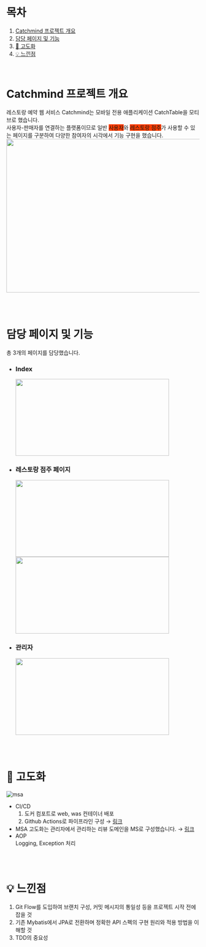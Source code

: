 # 목차
1. [Catchmind 프로젝트 개요](#Catchmind-프로젝트-개요)
2. [담당 페이지 및 기능](#담당-페이지-및-기능)
3. [🚀 고도화](#-고도화)
4. [💡 느낀점](#-느낀점)  
<br/><br/>

# Catchmind 프로젝트 개요
레스토랑 예약 웹 서비스 Catchmind는 모바일 전용 애플리케이션 CatchTable을 모티브로 했습니다. <br/>
사용자-판매자를 연결하는 플랫폼이므로 일반 <span style='background-color: #FF3D00'>사용자</span>와 <span style='background-color: #FF3D00'>레스토랑 점주</span>가 사용할 수 있는 페이지를 구분하여 다양한 참여자의 시각에서 기능 구현을 했습니다. <br/>
<img src="https://github.com/jonghechoi/catchmind_springboot/assets/57426066/be1029a2-587d-446f-839b-885499b9fe2d" width="800" height="400">

<br/><br/>

# 담당 페이지 및 기능
총 3개의 페이지를 담당했습니다. 

- ### Index
  <img src="https://github.com/jonghechoi/catchmind_springboot/assets/57426066/5983b97e-7530-4869-bdb8-b32acf011741" width="400" height="200">

- ### 레스토랑 점주 페이지
  <img src="https://github.com/jonghechoi/catchmind_springboot/assets/57426066/f6030a04-f2c8-4290-8e7e-1d14d7735c82" width="400" height="200">
  <img src="https://github.com/jonghechoi/catchmind_springboot/assets/57426066/a7c65cc4-17dd-4cdf-9e57-85ec8b6b7a82" width="400" height="200">

- ### 관리자
  <img src="https://github.com/jonghechoi/catchmind_springboot/assets/57426066/904b10a1-b535-42ca-958b-76ac6e5ce35e" width="400" height="200">

<br/><br/>

# 🚀 고도화
![msa](https://github.com/jonghechoi/catchmind_springboot/assets/57426066/089694da-8f23-4b24-8fca-13b1001ea574)
  - CI/CD  
    1. 도커 컴포트로 web, was 컨테이너 배포
    2. Github Actions로 파이프라인 구성 → [링크](https://github.com/jonghechoi/review_msa/blob/master/.github/workflows/gradle.yml)
  - MSA
    고도화는 관리자에서 관리하는 리뷰 도메인을 MS로 구성했습니다. → [링크](https://github.com/jonghechoi/review_msa)
  - AOP  
    Logging, Exception 처리
    

<br/><br/>

# 💡 느낀점
  1. Git Flow를 도입하여 브랜치 구성, 커밋 메시지의 통일성 등을 프로젝트 시작 전에 잡을 것
  2. 기존 Mybatis에서 JPA로 전환하며 정확한 API 스펙의 구현 원리와 적용 방법을 이해할 것
  3. TDD의 중요성
